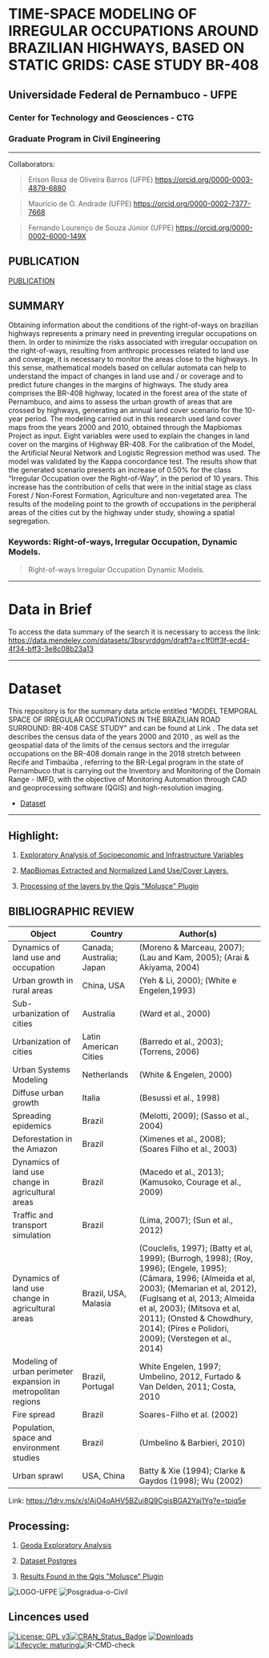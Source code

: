 <!-- README.md is generated from README.Rmd. Please edit that file -->
# TIME-SPACE MODELING OF IRREGULAR OCCUPATIONS AROUND BRAZILIAN HIGHWAYS, BASED ON STATIC GRIDS: CASE STUDY BR-408
## Universidade Federal de Pernambuco - UFPE
### Center for Technology and Geosciences - CTG
### Graduate Program in Civil Engineering
----
Collaborators:

> Erison Rosa de Oliveira Barros (UFPE)  https://orcid.org/0000-0003-4879-6880

> Maurício de O. Andrade (UFPE) https://orcid.org/0000-0002-7377-7668

> Fernando Lourenço de Souza Júnior (UFPE)  https://orcid.org/0000-0002-6000-149X

## PUBLICATION
[PUBLICATION](https://www.sciencedirect.com/science/article/pii/S0264837721006943?dgcid=author#bibliog0005)

## SUMMARY

Obtaining information about the conditions of the right-of-ways on brazilian highways represents a primary need in preventing irregular occupations on them. In order to minimize the risks associated with irregular occupation on the right-of-ways, resulting from anthropic processes related to land use and coverage, it is necessary to monitor the areas close to the highways. In this sense, mathematical models based on cellular automata can help to understand the impact of changes in land use and / or coverage and to predict future changes in the margins of highways. The study area comprises the BR-408 highway, located in the forest area of the state of Pernambuco, and aims to assess the urban growth of areas that are crossed by highways, generating an annual land cover scenario for the 10-year period. The modeling carried out in this research used land cover maps from the years 2000 and 2010, obtained through the Mapbiomas Project as input. Eight variables were used to explain the changes in land cover on the margins of Highway BR-408. For the calibration of the Model, the Artificial Neural Network and Logistic Regression method was used. The model was validated by the Kappa concordance test. The results show that the generated scenario presents an increase of 0.50% for the class “Irregular Occupation over the Right-of-Way”, in the period of 10 years. This increase has the contribution of cells that were in the initial stage as class Forest / Non-Forest Formation, Agriculture and non-vegetated area. The results of the modeling point to the growth of occupations in the peripheral areas of the cities cut by the highway under study, showing a spatial segregation.


### Keywords: Right-of-ways, Irregular Occupation, Dynamic Models.
> Right-of-ways
> Irregular Occupation
> Dynamic Models.
---
# Data in Brief
To access the data summary of the search it is necessary to access the link:
https://data.mendeley.com/datasets/3bsrvrddgm/draft?a=c1f0ff3f-ecd4-4f34-bff3-3e8c08b23a13

---
# Dataset

This repository is for the summary data article entitled "MODEL TEMPORAL SPACE OF IRREGULAR OCCUPATIONS IN THE BRAZILIAN ROAD SURROUND: BR-408 CASE STUDY" and can be found at Link . The data set describes the census data of the years 2000 and 2010 , as well as the geospatial data of the limits of the census sectors and the irregular occupations on the BR-408 domain range in the 2018 stretch between Recife and Timbaúba , referring to the BR-Legal program in the state of Pernambuco that is carrying out the Inventory and Monitoring of the Domain Range - IMFD, with the objective of Monitoring Automation through CAD and geoprocessing software (QGIS) and high-resolution imaging.
- [Dataset](https://github.com/ErisonBarros/BR-408-Highway-Domain-Database/blob/gh-pages1/Dataset_BR_408_Highway_Domain_Database.ipynb)
---
## Highlight:

1. [Exploratory Analysis of Socioeconomic and Infrastructure Variables  ](https://github.com/ErisonBarros/BR-408-Highway-Domain-Database/blob/gh-pages1/Analise_Explorat%C3%B3ria_dos_Dados_Socioecon%C3%B4micos_e_de_Infra_estrutura_.ipynb)

2. [MapBiomas Extracted and Normalized Land Use/Cover Layers.](https://github.com/ErisonBarros/Raster-of-Standardized-Socioeconomic-and-Infrastructure-Indicators.git)

3. [Processing of the layers by the Qgis "Molusce" Plugin ](https://github.com/ErisonBarros/Processing-of-the-layers-by-the-Qgis-Molusce-Plugin-.git)

## BIBLIOGRAPHIC REVIEW

| Object                                                        | Country                  | Author(s)                                                                                                                                                                                                                                                                                              |
|---------------------------------------------------------------|--------------------------|--------------------------------------------------------------------------------------------------------------------------------------------------------------------------------------------------------------------------------------------------------------------------------------------------------|
| Dynamics of land use and occupation                           | Canada; Australia; Japan | (Moreno & Marceau, 2007); (Lau and Kam, 2005); (Arai & Akiyama, 2004)                                                                                                                                                                                                                                  |
| Urban growth in rural areas                                   | China, USA               | (Yeh & Li, 2000); (White e Engelen,1993)                                                                                                                                                                                                                                                               |
| Sub-urbanization of cities                                    | Australia                | (Ward et al., 2000)                                                                                                                                                                                                                                                                                    |
| Urbanization of cities                                        | Latin American Cities    | (Barredo et al., 2003); (Torrens, 2006)                                                                                                                                                                                                                                                                |
| Urban Systems Modeling                                        | Netherlands              | (White & Engelen, 2000)                                                                                                                                                                                                                                                                                |
| Diffuse urban growth                                          | Italia                   | (Besussi et al., 1998)                                                                                                                                                                                                                                                                                 |
| Spreading epidemics                                           | Brazil                   | (Melotti, 2009); (Sasso et al., 2004)                                                                                                                                                                                                                                                                  |
| Deforestation in the Amazon                                   | Brazil                   | (Ximenes et al., 2008); (Soares Filho et al., 2003)                                                                                                                                                                                                                                                    |
| Dynamics of land use change in agricultural areas             | Brazil                   | (Macedo et al., 2013); (Kamusoko, Courage et al., 2009)                                                                                                                                                                                                                                                |
| Traffic and transport simulation                              | Brazil                   | (Lima, 2007); (Sun et al., 2012)                                                                                                                                                                                                                                                                       |
| Dynamics of land use change in agricultural areas             | Brazil, USA, Malasia     | (Couclelis, 1997); (Batty et al, 1999); (Burrogh, 1998); (Roy, 1996); (Engele, 1995); (Câmara, 1996; (Almeida et al, 2003); (Memarian et al, 2012), (Fuglsang et al, 2013; Almeida et al, 2003); (Mitsova et al, 2011); (Onsted & Chowdhury, 2014); (Pires e Polidori, 2009); (Verstegen et al., 2014) |
| Modeling of urban perimeter expansion in metropolitan regions | Brazil, Portugal         | White Engelen, 1997; Umbelino, 2012, Furtado & Van Delden, 2011; Costa, 2010                                                                                                                                                                                                                           |
| Fire spread                                                   | Brazil                   | Soares-Filho et al. (2002)                                                                                                                                                                                                                                                                             |
| Population, space and environment studies                     | Brazil                   | (Umbelino & Barbieri, 2010)                                                                                                                                                                                                                                                                            |
| Urban sprawl                                                  | USA, China               | Batty & Xie (1994); Clarke & Gaydos (1998); Wu (2002)                                                                                                                                                                                                                                                  |

Link: https://1drv.ms/x/s!AjO4oAHV5BZui8Q9CgisBGA2Yaj1Yg?e=tpiq5e

## Processing:

1. [Geoda Exploratory Analysis](https://dataat.github.io/introducao-ao-machine-learning/index.html#licen%C3%A7a)

2. [Dataset Postgres](https://github.com/ErisonBarros/Dataset_BR408_Postgres)

3. [Results Found in the Qgis "Molusce" Plugin](https://github.com/ErisonBarros/Processing-of-the-layers-by-the-Qgis-Molusce-Plugin-.git)

<img src="https://i.ibb.co/wBZCHCx/LOGO-UFPE.jpg" alt="LOGO-UFPE" border="0">

<img src="https://i.ibb.co/7WTyDsP/Posgradua-o-Civil.jpg" alt="Posgradua-o-Civil" border="0">

## Lincences used

[![License: GPL
v3](https://img.shields.io/badge/License-GPL%20v3-blue.svg)](http://www.gnu.org/licenses/gpl-3.0)[![CRAN\_Status\_Badge](http://www.r-pkg.org/badges/version/lulcc)](https://CRAN.R-project.org/package=lulcc)
[![Downloads](http://cranlogs.r-pkg.org/badges/lulcc)](https://CRAN.R-project.org/package=lulcc)[![Lifecycle:
maturing](https://img.shields.io/badge/lifecycle-maturing-orange.svg)](https://www.tidyverse.org/lifecycle/#maturing)![R-CMD-check](https://github.com/simonmoulds/r_lulcc/workflows/R-CMD-check/badge.svg)
